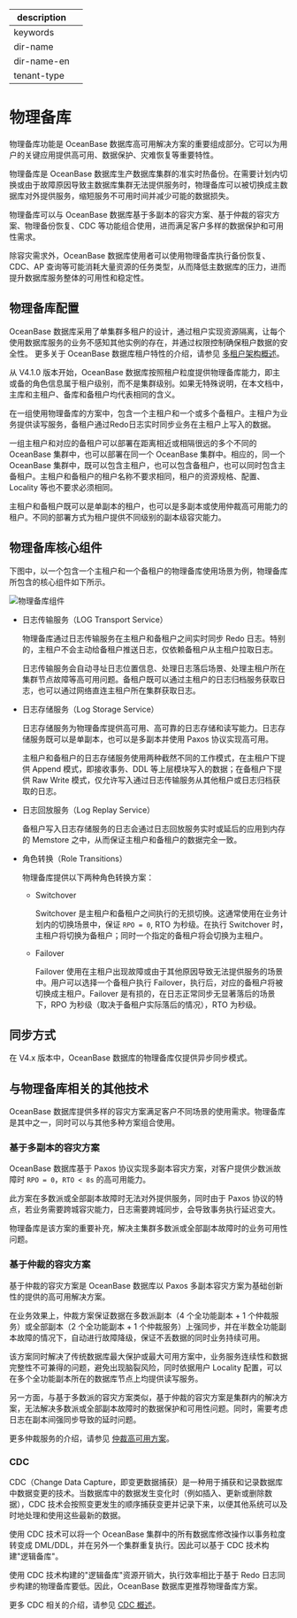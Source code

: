 |description||
|---|---|
|keywords||
|dir-name||
|dir-name-en||
|tenant-type||

# 物理备库

物理备库功能是 OceanBase 数据库高可用解决方案的重要组成部分。它可以为用户的关键应用提供高可用、数据保护、灾难恢复等重要特性。

物理备库是 OceanBase 数据库生产数据库集群的准实时热备份。在需要计划内切换或由于故障原因导致主数据库集群无法提供服务时，物理备库可以被切换成主数据库对外提供服务，缩短服务不可用时间并减少可能的数据损失。

物理备库可以与 OceanBase 数据库基于多副本的容灾方案、基于仲裁的容灾方案、物理备份恢复、CDC 等功能组合使用，进而满足客户多样的数据保护和可用性需求。

除容灾需求外，OceanBase 数据库使用者可以使用物理备库执行备份恢复、CDC、AP 查询等可能消耗大量资源的任务类型，从而降低主数据库的压力，进而提升数据库服务整体的可用性和稳定性。

## 物理备库配置

OceanBase 数据库采用了单集群多租户的设计，通过租户实现资源隔离，让每个使用数据库服务的业务不感知其他实例的存在，并通过权限控制确保租户数据的安全性。 更多关于 OceanBase 数据库租户特性的介绍，请参见 [多租户架构概述](../300.multi-tenant-architecture/100.multi-tenant-architecture-overview.md)。

从 V4.1.0 版本开始，OceanBase 数据库按照租户粒度提供物理备库能力，即主或备的角色信息属于租户级别，而不是集群级别。如果无特殊说明，在本文档中，主库和主租户、备库和备租户均代表相同的含义。 

在一组使用物理备库的方案中，包含一个主租户和一个或多个备租户。主租户为业务提供读写服务，备租户通过Redo日志实时同步业务在主租户上写入的数据。

一组主租户和对应的备租户可以部署在距离相近或相隔很远的多个不同的 OceanBase 集群中，也可以部署在同一个 OceanBase 集群中。相应的，同一个 OceanBase 集群中，既可以包含主租户，也可以包含备租户，也可以同时包含主备租户。主租户和备租户的租户名称不要求相同，租户的资源规格、配置、Locality 等也不要求必须相同。

主租户和备租户既可以是单副本的租户，也可以是多副本或使用仲裁高可用能力的租户。不同的部署方式为租户提供不同级别的副本级容灾能力。

## 物理备库核心组件

下图中，以一个包含一个主租户和一个备租户的物理备库使用场景为例，物理备库所包含的核心组件如下所示。

![物理备库组件](https://obbusiness-private.oss-cn-shanghai.aliyuncs.com/doc/img/observer-enterprise/V4.2.2/system-principle/physical--standby-database-component.png)

* 日志传输服务（LOG Transport Service）

  物理备库通过日志传输服务在主租户和备租户之间实时同步 Redo 日志。特别的，主租户不会主动给备租户推送日志，仅依赖备租户从主租户拉取日志。

  日志传输服务会自动寻址日志位置信息、处理日志落后场景、处理主租户所在集群节点故障等高可用问题。备租户既可以通过主租户的日志归档服务获取日志，也可以通过网络直连主租户所在集群获取日志。

* 日志存储服务（Log Storage Service）

  日志存储服务为物理备库提供高可用、高可靠的日志存储和读写能力。日志存储服务既可以是单副本，也可以是多副本并使用 Paxos 协议实现高可用。

  主租户和备租户的日志存储服务使用两种截然不同的工作模式，在主租户下提供 Append 模式，即接收事务、DDL 等上层模块写入的数据；在备租户下提供 Raw Write 模式，仅允许写入通过日志传输服务从其他租户或日志归档获取的日志。

* 日志回放服务（Log Replay Service）

  备租户写入日志存储服务的日志会通过日志回放服务实时或延后的应用到内存的 Memstore 之中，从而保证主租户和备租户的数据完全一致。

* 角色转换（Role Transitions）

  物理备库提供以下两种角色转换方案：

  * Switchover
      
    Switchover 是主租户和备租户之间执行的无损切换。这通常使用在业务计划内的切换场景中，保证 `RPO = 0`, RTO 为秒级。在执行 Switchover 时，主租户将切换为备租户；同时一个指定的备租户将会切换为主租户。

  * Failover

    Failover 使用在主租户出现故障或由于其他原因导致无法提供服务的场景中。用户可以选择一个备租户执行 Failover，执行后，对应的备租户将被切换成主租户。Failover 是有损的，在日志正常同步无显著落后的场景下，RPO 为秒级（取决于备租户实际落后的情况），RTO 为秒级。

## 同步方式

在 V4.x 版本中，OceanBase 数据库的物理备库仅提供异步同步模式。

## 与物理备库相关的其他技术

OceanBase 数据库提供多样的容灾方案满足客户不同场景的使用需求。物理备库是其中之一，同时可以与其他多种方案组合使用。

### 基于多副本的容灾方案

OceanBase 数据库基于 Paxos 协议实现多副本容灾方案，对客户提供少数派故障时 `RPO = 0`，`RTO < 8s` 的高可用能力。

此方案在多数派或全部副本故障时无法对外提供服务，同时由于 Paxos 协议的特点，若业务需要跨城容灾能力，日志需要跨城同步，会导致事务执行延迟变大。

物理备库是该方案的重要补充，解决主集群多数派或全部副本故障时的业务可用性问题。

### 基于仲裁的容灾方案

基于仲裁的容灾方案是 OceanBase 数据库以 Paxos 多副本容灾方案为基础创新性的提供的高可用解决方案。

在业务效果上，仲裁方案保证数据在多数派副本（4 个全功能副本 + 1 个仲裁服务）或全部副本（2 个全功能副本 + 1 个仲裁服务）上强同步，并在半数全功能副本故障的情况下，自动进行故障降级，保证不丢数据的同时业务持续可用。

该方案同时解决了传统数据库最大保护或最大可用方案中，业务服务连续性和数据完整性不可兼得的问题，避免出现脑裂风险，同时依据用户 Locality 配置，可以在多个全功能副本所在的数据库节点上均提供读写服务。

另一方面，与基于多数派的容灾方案类似，基于仲裁的容灾方案是集群内的解决方案，无法解决多数派或全部副本故障时的数据保护和可用性问题。同时，需要考虑日志在副本间强同步导致的延时问题。

更多仲裁服务的介绍，请参见 [仲裁高可用方案](600.overview-of-arbitration-high-availability-solutions.md)。

### CDC

CDC（Change Data Capture，即变更数据捕获）是一种用于捕获和记录数据库中数据变更的技术。当数据库中的数据发生变化时（例如插入、更新或删除数据），CDC 技术会按照变更发生的顺序捕获变更并记录下来，以便其他系统可以及时地处理和使用这些最新的数据。

使用 CDC 技术可以将一个 OceanBase 集群中的所有数据库修改操作以事务粒度转变成 DML/DDL，并在另外一个集群重复执行。因此可以基于 CDC 技术构建"逻辑备库"。

使用 CDC 技术构建的"逻辑备库"资源开销大，执行效率相比于基于 Redo 日志同步构建的物理备库要低。因此，OceanBase 数据库更推荐物理备库方案。

更多 CDC 相关的介绍，请参见 [CDC 概述](../../1500.command-line-tools/1100.cdc/100.overview-of-cdc.md)。